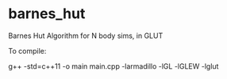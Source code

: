 # barnes_hut
Barnes Hut Algorithm for N body sims, in GLUT

To compile:

g++ -std=c++11 -o main main.cpp -larmadillo -lGL -lGLEW -lglut
